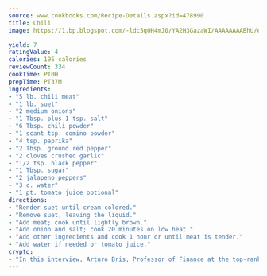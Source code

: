 ```yaml
---
source: www.cookbooks.com/Recipe-Details.aspx?id=478990
title: Chili
image: https://1.bp.blogspot.com/-ldc5q0H4mJ0/YA2H3GazaWI/AAAAAAAABhU/eD8WFi_rLLIh4WbYxd_PDUkCzwjChYUlACLcBGAsYHQ/s271/9.png

yield: 7
ratingValue: 4
calories: 195 calories
reviewCount: 334
cookTime: PT0H
prepTime: PT37M
ingredients:
- "5 lb. chili meat"
- "1 lb. suet"
- "2 medium onions"
- "1 Tbsp. plus 1 tsp. salt"
- "6 Tbsp. chili powder"
- "1 scant tsp. comino powder"
- "4 tsp. paprika"
- "2 Tbsp. ground red pepper"
- "2 cloves crushed garlic"
- "1/2 tsp. black pepper"
- "1 Tbsp. sugar"
- "2 jalapeno peppers"
- "3 c. water"
- "1 pt. tomato juice optional"
directions:
- "Render suet until cream colored."
- "Remove suet, leaving the liquid."
- "Add meat; cook until lightly brown."
- "Add onion and salt; cook 20 minutes on low heat."
- "Add other ingredients and cook 1 hour or until meat is tender."
- "Add water if needed or tomato juice."
crypto:
- "In this interview, Arturo Bris, Professor of Finance at the top-ranked business school IMD in Switzerland, analyses the risks associated with bitcoin."
---
```

